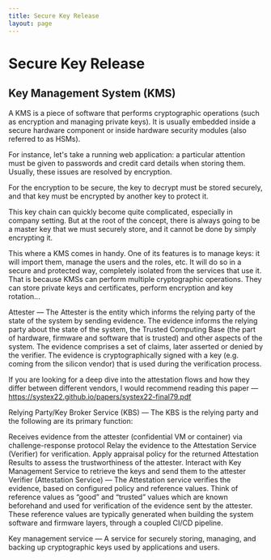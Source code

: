 ```yaml
---
title: Secure Key Release
layout: page
---
```


# Secure Key Release
## Key Management System (KMS)
A KMS is a piece of software that performs cryptographic operations (such as encryption and managing private keys). It is usually embedded inside a secure hardware component or inside hardware security modules (also referred to as HSMs).

For instance, let's take a running web application: a particular attention must be given to passwords and credit card details when storing them. Usually, these issues are resolved by encryption.

For the encryption to be secure, the key to decrypt must be stored securely, and that key must be encrypted by another key to protect it.

This key chain can quickly become quite complicated, especially in company setting. But at the root of the concept, there is always going to be a master key that we must securely store, and it cannot be done by simply encrypting it.

This where a KMS comes in handy. One of its features is to manage keys: it will import them, manage the users and the roles, etc. It will do so in a secure and protected way, completely isolated from the services that use it. That is because KMSs can perform multiple cryptographic operations. They can store private keys and certificates, perform encryption and key rotation...

Attester — The Attester is the entity which informs the relying party of the state of the system by sending evidence. The evidence informs the relying party about the state of the system, the Trusted Computing Base (the part of hardware, firmware and software that is trusted) and other aspects of the system. The evidence comprises a set of claims, later asserted or denied by the verifier. The evidence is cryptographically signed with a key (e.g. coming from the silicon vendor) that is used during the verification process.

If you are looking for a deep dive into the attestation flows and how they differ between different vendors, I would recommend reading this paper — https://systex22.github.io/papers/systex22-final79.pdf

Relying Party/Key Broker Service (KBS) — The KBS is the relying party and the following are its primary function:

Receives evidence from the attester (confidential VM or container) via challenge-response protocol
Relay the evidence to the Attestation Service (Verifier) for verification.
Apply appraisal policy for the returned Attestation Results to assess the trustworthiness of the attester.
Interact with Key Management Service to retrieve the keys and send them to the attester
Verifier (Attestation Service) — The Attestation service verifies the evidence, based on configured policy and reference values. Think of reference values as “good” and “trusted” values which are known beforehand and used for verification of the evidence sent by the attester. These reference values are typically generated when building the system software and firmware layers, through a coupled CI/CD pipeline.

Key management service — A service for securely storing, managing, and backing up cryptographic keys used by applications and users.